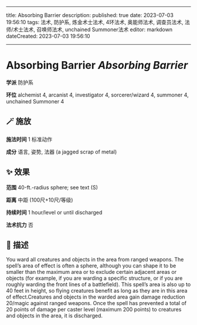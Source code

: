 
---
title: Absorbing Barrier
description: 
published: true
date: 2023-07-03 19:56:10
tags: 法术, 防护系, 炼金术士法术, 4环法术, 奥能师法术, 调查员法术, 法师/术士法术, 召唤师法术, unchained Summoner法术
editor: markdown
dateCreated: 2023-07-03 19:56:10

---

# **Absorbing Barrier** *Absorbing Barrier*

**学派** 防护系 

**环位** alchemist 4, arcanist 4, investigator 4, sorcerer/wizard 4, summoner 4, unchained Summoner 4

## 🪄 施放

**施法时间** 1 标准动作

**成分** 语言, 姿势, 法器 (a jagged scrap of metal)

## ✨ 效果  

**范围** 40-ft.-radius sphere; see text (S)

**距离** 中距 (100尺+10尺/等级)  

**持续时间** 1 hour/level or until discharged 

**法术抗力** 否

## 📖 描述

You ward all creatures and objects in the area from ranged weapons. The spell&rsquo;s area of effect is often a sphere, although you can shape it to be smaller than the maximum area or to exclude certain adjacent areas or objects (for example, if you are warding a specific structure, or if you are roughly warding the front lines of a battlefield). This spell&rsquo;s area is also up to 40 feet in height, so flying creatures benefit as long as they are in this area of effect.Creatures and objects in the warded area gain damage reduction 20/magic against ranged weapons. Once the spell has prevented a total of 20 points of damage per caster level (maximum 200 points) to creatures and objects in the area, it is discharged.
    
